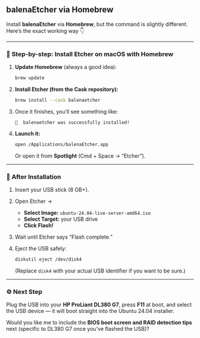 


## **balenaEtcher** via **Homebrew**

Install **balenaEtcher** via **Homebrew**, but the command is slightly different. Here’s the exact working way 👇

---

### 🧩 **Step-by-step: Install Etcher on macOS with Homebrew**

1. **Update Homebrew** (always a good idea):

   ```bash
   brew update
   ```

2. **Install Etcher (from the Cask repository):**

   ```bash
   brew install --cask balenaetcher
   ```

3. Once it finishes, you’ll see something like:

   ```
   🍺  balenaetcher was successfully installed!
   ```

4. **Launch it:**

   ```bash
   open /Applications/balenaEtcher.app
   ```

   Or open it from **Spotlight** (Cmd + Space → “Etcher”).

---

### 🧰 **After Installation**

1. Insert your USB stick (8 GB+).
2. Open Etcher →

   * **Select Image:** `ubuntu-24.04-live-server-amd64.iso`
   * **Select Target:** your USB drive
   * **Click Flash!**
3. Wait until Etcher says “Flash complete.”
4. Eject the USB safely:

   ```bash
   diskutil eject /dev/disk4
   ```

   (Replace `disk4` with your actual USB identifier if you want to be sure.)

---

### ⚙️ **Next Step**

Plug the USB into your **HP ProLiant DL380 G7**, press **F11** at boot, and select the USB device — it will boot straight into the Ubuntu 24.04 installer.

Would you like me to include the **BIOS boot screen and RAID detection tips** next (specific to DL380 G7 once you’ve flashed the USB)?
